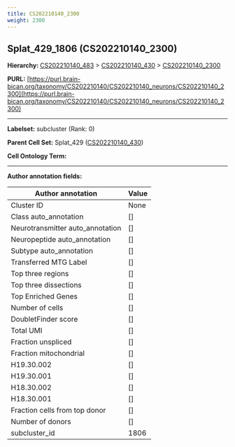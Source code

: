 ```yaml
---
title: CS202210140_2300
weight: 2300
---
```

## Splat_429_1806 (CS202210140_2300)
<b>Hierarchy: </b>
[CS202210140_483](../CS202210140_483) >
[CS202210140_430](../CS202210140_430) >
[CS202210140_2300](../CS202210140_2300)

**PURL:** [https://purl.brain-bican.org/taxonomy/CS202210140/CS202210140_neurons/CS202210140_2300](https://purl.brain-bican.org/taxonomy/CS202210140/CS202210140_neurons/CS202210140_2300)

---


**Labelset:** subcluster (Rank: 0)

**Parent Cell Set:** Splat_429 ([CS202210140_430](../CS202210140_430))



**Cell Ontology Term:** 

[MARKER GENES.]: #


---

[TRANSFERRED ANNOTATIONS.]: #


[AUTHOR ANNOTATION FIELDS.]: #


**Author annotation fields:**

| Author annotation | Value |
|-------------------|-------|
|Cluster ID|None|
|Class auto_annotation|[]|
|Neurotransmitter auto_annotation|[]|
|Neuropeptide auto_annotation|[]|
|Subtype auto_annotation|[]|
|Transferred MTG Label|[]|
|Top three regions|[]|
|Top three dissections|[]|
|Top Enriched Genes|[]|
|Number of cells|[]|
|DoubletFinder score|[]|
|Total UMI|[]|
|Fraction unspliced|[]|
|Fraction mitochondrial|[]|
|H19.30.002|[]|
|H19.30.001|[]|
|H18.30.002|[]|
|H18.30.001|[]|
|Fraction cells from top donor|[]|
|Number of donors|[]|
|subcluster_id|1806|
